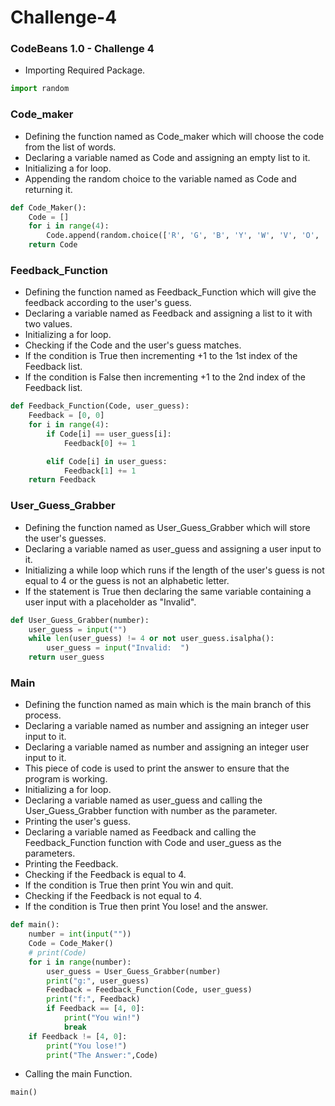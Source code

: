 # Challenge-4

### CodeBeans 1.0 - Challenge 4

- Importing Required Package.
```python
import random
```
### Code_maker

- Defining the function named as Code_maker which will choose the code from the list of words.
- Declaring a variable named as Code and assigning an empty list to it.
- Initializing a for loop.
- Appending the random choice to the variable named as Code and returning it.

```python
def Code_Maker():
    Code = []
    for i in range(4):
        Code.append(random.choice(['R', 'G', 'B', 'Y', 'W', 'V', 'O', 'P']))
    return Code
```
### Feedback_Function

- Defining the function named as Feedback_Function which will give the feedback according to the user's guess.
- Declaring a variable named as Feedback and assigning a list to it with two values.
- Initializing a for loop.
- Checking if the Code and the user's guess matches.
- If the condition is True then incrementing +1 to the 1st index of the Feedback list.
- If the condition is False then incrementing +1 to the 2nd index of the Feedback list.

```python
def Feedback_Function(Code, user_guess):
    Feedback = [0, 0]
    for i in range(4):
        if Code[i] == user_guess[i]:
            Feedback[0] += 1

        elif Code[i] in user_guess:
            Feedback[1] += 1
    return Feedback
```
### User_Guess_Grabber

- Defining the function named as User_Guess_Grabber which will store the user's guesses.
- Declaring a variable named as user_guess and assigning a user input to it.
- Initializing a while loop which runs if the length of the user's guess is not equal to 4 or the guess is not an alphabetic letter.
- If the statement is True then declaring the same variable containing a user input with a placeholder as "Invalid". 

```python
def User_Guess_Grabber(number):
    user_guess = input("")
    while len(user_guess) != 4 or not user_guess.isalpha():
        user_guess = input("Invalid:  ")
    return user_guess
```
### Main

- Defining the function named as main which is the main branch of this process.
- Declaring a variable named as number and assigning an integer user input to it.
- Declaring a variable named as number and assigning an integer user input to it.
- This piece of code is used to print the answer to ensure that the program is working.
- Initializing a for loop.
- Declaring a variable named as user_guess and calling the User_Guess_Grabber function with number as the parameter.
- Printing the user's guess.
- Declaring a variable named as Feedback and calling the Feedback_Function function with Code and user_guess as the parameters.
- Printing the Feedback.
- Checking if the Feedback is equal to 4.
- If the condition is True then print You win and quit.
- Checking if the Feedback is not equal to 4.
- If the condition is True then print You lose! and the answer.

```python
def main():
    number = int(input(""))
    Code = Code_Maker()
    # print(Code)
    for i in range(number):
        user_guess = User_Guess_Grabber(number)
        print("g:", user_guess)
        Feedback = Feedback_Function(Code, user_guess)
        print("f:", Feedback)
        if Feedback == [4, 0]:
            print("You win!")
            break
    if Feedback != [4, 0]:
        print("You lose!")
        print("The Answer:",Code)
```

- Calling the main Function.
```python
main()
```
